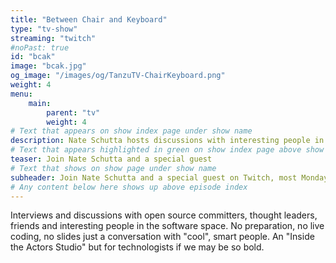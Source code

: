 ```yaml
---
title: "Between Chair and Keyboard"
type: "tv-show"
streaming: "twitch"
#noPast: true
id: "bcak"
image: "bcak.jpg"
og_image: "/images/og/TanzuTV-ChairKeyboard.png"
weight: 4
menu:
    main:
        parent: "tv"
        weight: 4
# Text that appears on show index page under show name
description: Nate Schutta hosts discussions with interesting people in software.
# Text that appears highlighted in green on show index page above show name
teaser: Join Nate Schutta and a special guest
# Text that shows on show page under show name
subheader: Join Nate Schutta and a special guest on Twitch, most Mondays at 10am PT.
# Any content below here shows up above episode index
---
```

Interviews and discussions with open source committers, thought leaders, friends and interesting people in the software space. No preparation, no live coding, no slides just a conversation with "cool", smart people. An "Inside the Actors Studio" but for technologists if we may be so bold.
